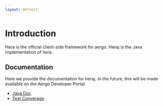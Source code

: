 ```yaml
---
layout: default
---
```


# Introduction

Hera is the official client-side framework for aergo. Heraj is the Java implementation of hera.

## Documentation

Here we provide the documentation for heraj. In the future, this will be made available on the Aergo Developer Portal.

* [Java Doc](javadoc/index.html)
* [Test Converage](coverage/index.html)
